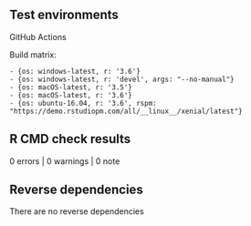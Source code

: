 ## Test environments

GitHub Actions 

Build matrix:

```
- {os: windows-latest, r: '3.6'}
- {os: windows-latest, r: 'devel', args: "--no-manual"}
- {os: macOS-latest, r: '3.5'}
- {os: macOS-latest, r: '3.6'}
- {os: ubuntu-16.04, r: '3.6', rspm: "https://demo.rstudiopm.com/all/__linux__/xenial/latest"}
```

## R CMD check results

0 errors | 0 warnings | 0 note

## Reverse dependencies

There are no reverse dependencies

